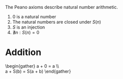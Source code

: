 The Peano axioms describe natural number arithmetic.

1. 0 is a natural number
2. The natural numbers are closed under $S(n)$
3. $S$ is an injection
4. $\nexists n: S(n) = 0$

# Addition

\begin{gather}
a + 0 = a \\\\\
a + S(b) = S(a + b)
\end{gather}